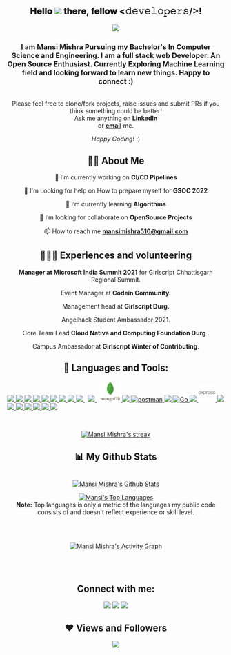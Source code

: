 <div align="center">
<h2> 𝐇𝐞𝐥𝐥𝐨 <img src="https://github.com/TheDudeThatCode/TheDudeThatCode/blob/master/Assets/Hi.gif" width="29px"> 𝐭𝐡𝐞𝐫𝐞, 𝐟𝐞𝐥𝐥𝐨𝐰 <𝚍𝚎𝚟𝚎𝚕𝚘𝚙𝚎𝚛𝚜/>!</h2>
</div>

<!-- <a href="#"><img width="100%" height="auto" src="" height="175px"/></a> -->
<p align="center"> 
 <img src="https://media.giphy.com/media/26tn33aiTi1jkl6H6/giphy.gif"/> </p>



<h3 align="center"><b>  I am Mansi Mishra Pursuing my Bachelor's In Computer Science and Engineering. I am a full stack web Developer. An Open Source Enthusiast. Currently Exploring Machine Learning field and looking forward to learn new things. Happy to connect :)</b></h3>



<!-- <div align="center" width="50">

<img src="hi.gif" alt="Welcome!" width="200">

</div> -->

<div align="center">

 <br>
Please feel free to clone/fork projects, raise issues and submit PRs if you think something could be better! <br>
Ask me anything on <a href="https://www.linkedin.com/in/mansi-mishra-5435441b8/"><b>LinkedIn</b></a><br>
or <a href="mailto:mansimishra510@gmail.com"><b>email</b></a> me.

<i>Happy Coding!</i> :)

<!-- <h1 align="center"> <img src="https://i.insider.com/5ee7c2893f737024027c1d77?width=700" width="700px" height ="400px"></h1> -->

## 🙋‍♂️ About Me

🔭 I’m currently working on **CI/CD Pipelines**
    
🤝  I'm Looking for help on How to prepare myself for **GSOC 2022**

🌱 I’m currently learning **Algorithms**

👯 I’m looking for collaborate on **OpenSource Projects**

📫 How to reach me **mansimishra510@gmail.com**

## 👩🏻‍🎓 Experiences and volunteering
 
 **Manager at Microsoft India Summit 2021** for Girlscript Chhattisgarh Regional Summit.
 
 Event Manager at **Codein Community.**

 Management head at **Girlscript Durg.**
  
 Angelhack Student Ambassador 2021.
    
 Core Team Lead **Cloud Native and Computing Foundation Durg** .
    
 Campus Ambassador at **Girlscript Winter of Contributing**.


## 🚀 Languages and Tools:

<p align="left"> 
    <a href="https://www.java.com" target="_blank"> <img src="https://img.icons8.com/color/48/000000/java-coffee-cup-logo.png"/> </a>
    <a href="https://reactjs.org/" target="_blank"> <img src="https://img.icons8.com/color/48/000000/react-native.png"/> </a>
    <a href="https://spring.io/projects/typescript" target="_blank"> <img src="https://img.icons8.com/color/48/000000/typescript.png"/> </a> 
    <a href="https://developer.mozilla.org/en-US/docs/Web/JavaScript" target="_blank"> <img src="https://img.icons8.com/color/48/000000/javascript.png"/> </a> 
    <a href="https://www.w3.org/html/" target="_blank"> <img src="https://img.icons8.com/color/48/000000/html-5.png"/> </a> 
    <a href="https://www.w3schools.com/css/" target="_blank"> <img src="https://img.icons8.com/color/48/000000/css3.png"/> </a> 
    <a href="https://getbootstrap.com" target="_blank"> <img src="https://img.icons8.com/color/48/000000/bootstrap.png"/> </a> 
    <a href="https://www.python.org" target="_blank"> <img src="https://img.icons8.com/color/48/000000/python.png"/> </a> 
    <a style="padding-right:8px;" href="https://nodejs.org" target="_blank"> <img src="https://img.icons8.com/color/48/000000/nodejs.png"/> </a> 
    <a style="padding-right:8px;" href="https://www.mysql.com/" target="_blank"> <img src="https://img.icons8.com/fluent/50/000000/mysql-logo.png"/> </a>
    <a href="https://www.mongodb.com/" target="_blank"> <img src="https://raw.githubusercontent.com/devicons/devicon/master/icons/mongodb/mongodb-original-wordmark.svg" alt="mongodb" width="48" height="48"/> </a> 
    <a href="https://firebase.google.com/" target="_blank"> <img src="https://img.icons8.com/color/48/000000/firebase.png"/> </a> 
    <a href="https://postman.com" target="_blank"> <img src="https://www.vectorlogo.zone/logos/getpostman/getpostman-icon.svg" alt="postman" width="45" height="45"/> </a>   
    <a href="https://git-scm.com/" target="_blank"> <img src="https://img.icons8.com/color/48/000000/git.png"/> </a> 
    <a href="https://www.Golang.io" target="_blank"> <img src="https://img.icons8.com/color/48/000000/golang.png" alt="Go" width="48" height="48"/> </a> 
    <a href="https://c.js.org" target="_blank"> <img src="https://img.icons8.com/color/48/000000/c-programming.png"/> </a>
    <a href="https://expressjs.com" target="_blank"> <img src="https://raw.githubusercontent.com/devicons/devicon/master/icons/express/express-original-wordmark.svg" alt="express" width="40" height="40"/> </a>
    <a href= "https://jquery.com/"><img src = "https://img.icons8.com/ios-filled/50/000000/jquery.png"/>
     <a href="https://www.jenkins.io/"><img src="https://img.icons8.com/color/48/000000/jenkins.png"/>
   <a href="https://www.djangoproject.com/"><img src="https://img.icons8.com/color/48/000000/django.png"/>
    <a href = "https://www.docker.com/"><img src="https://img.icons8.com/color/48/000000/docker.png"/>
    <a href = "https://www.linux.org/"><img src="https://img.icons8.com/color/48/000000/linux.png"/>
     <a href = "https://www.kubernets.io/"><img src="https://img.icons8.com/color/48/000000/kubernetes.png"/>
     <a href = "https://cloud.google.com/gcp/?utm_source=google&utm_medium=cpc&utm_campaign=japac-IN-all-en-dr-bkws-all-super-trial-e-dr-1009882&utm_content=text-ad-none-none-DEV_c-CRE_498747252440-ADGP_Hybrid+%7C+BKWS+-+EXA+%7C+Txt+~+GCP+~+General_google+cloud+platform-KWID_43700023274811560-aud-970366092687:kwd-296644789888&userloc_1007794-network_g&utm_term=KW_google%20cloud%20platform&ds_rl=1264446&gclid=CjwKCAiAiKuOBhBQEiwAId_sK-CdLSgbEXIOOtUKbbju1p9EJGWeZZ4-OzJbQoANO2b-2TIS4idmvRoCD4wQAvD_BwE&gclsrc=aw.ds"><img src="https://img.icons8.com/color/48/000000/google-cloud.png"/>
    
</p>

<!-- [![React Badge](https://img.shields.io/badge/-React-61DBFB?style=for-the-badge&labelColor=black&logo=react&logoColor=61DBFB)](#)  [![Javascript Badge](https://img.shields.io/badge/-Javascript-F0DB4F?style=for-the-badge&labelColor=black&logo=javascript&logoColor=F0DB4F)](#) [![Typescript Badge](https://img.shields.io/badge/-Typescript-007acc?style=for-the-badge&labelColor=black&logo=typescript&logoColor=007acc)](#) [![Nodejs Badge](https://img.shields.io/badge/-Nodejs-3C873A?style=for-the-badge&labelColor=black&logo=node.js&logoColor=3C873A)](#) [![GraphQL Badge](https://img.shields.io/badge/-GraphQl-e535ab?style=for-the-badge&labelColor=black&logo=node.js&logoColor=e535ab)](#) -->
<br/>

<p align="center">
    <a href="https://github.com/0904-mansi/github-readme-streak-stats">
        <img title="🔥 Get streak stats for your profile at git.io/streak-stats" alt="Mansi Mishra's streak" src="https://github-readme-streak-stats.herokuapp.com/?user=0904-mansi&theme=black-ice&hide_border=true&stroke=0000&background=060A0CD0"/>
    </a>
</p>

## 📊 My Github Stats

  <br/>
    <a href="https://github.com/0904-mansi/github-readme-stats"><img alt="Mansi Mishra's Github Stats" src="https://github-readme-stats.vercel.app/api?username=0904-mansi&show_icons=true&count_private=true&theme=react&hide_border=true&bg_color=0D1117" /></a>
        
        
       
  <a href="https://github.com/0904-mansi/github-readme-stats"><img alt="Mansi's Top Languages" src="https://github-readme-stats.vercel.app/api/top-langs/?username=0904-mansi&langs_count=8&count_private=true&layout=compact&theme=react&hide_border=true&bg_color=0D1117" /></a>
  <br/>
  <b>Note:</b> Top languages is only a metric of the languages my public code consists of and doesn't reflect experience or skill level.


<br/>
<br/>

<a href="https://github.com/0904-mansi/github-readme-activity-graph"><img alt="Mansi Mishra's Activity Graph" src="https://activity-graph.herokuapp.com/graph?username=0904-mansi&bg_color=0D1117&color=5BCDEC&line=5BCDEC&point=FFFFFF&hide_border=true" /></a>

<br/>
<br/>

## Connect with me:
<p align="left">

<a href = "https://www.linkedin.com/in/mansi-mishra-5435441b8/"><img src="https://img.icons8.com/fluent/48/000000/linkedin.png"/></a>
<a href = "https://twitter.com/MansiMi22804871"><img src="https://img.icons8.com/fluent/48/000000/twitter.png"/></a>
<a href = "https://www.instagram.com/m_ansi_0904/"><img src="https://img.icons8.com/fluent/48/000000/instagram-new.png"/></a>
<!-- <a  href ="https://app.slack.com/client/T4N3CG75G/learning-slack/user_profile/U02A71HGFC2"><img src ="https://img.icons8.com/color/48/000000/slack-new.png"></a> -->
<!-- <a href = "" ><img src = ""> -->
<!-- <a href =""><img src="https://img.icons8.com/cute-clipart/48/000000/discord-logo.png"/> -->


</p>

## ❤ Views and Followers
<a href="https://github.com/0904-mansi/github-profile-views-counter">
    <img src="https://komarev.com/ghpvc/?username=0904-mansi">
</a>
<!-- <a href="https://github.com/SubhamRaoniar28?tab=followers"><img src="https://img.shields.io/github/followers/SubhamRaoniar28?label=Followers&style=social" alt="GitHub Badge"></a> -->
